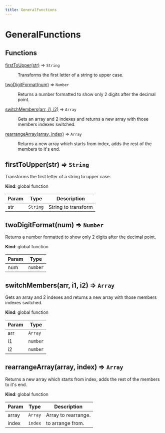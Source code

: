 ```yaml
---
title: GeneralFunctions
---
```


# GeneralFunctions

## Functions

<dl>
<dt><a href="#firstToUpper">firstToUpper(str)</a> ⇒ <code>String</code></dt>
<dd><p>Transforms the first letter of a string to upper case.</p>
</dd>
<dt><a href="#twoDigitFormat">twoDigitFormat(num)</a> ⇒ <code>Number</code></dt>
<dd><p>Returns a number formatted to show only 2 digits after the decimal point.</p>
</dd>
<dt><a href="#switchMembers">switchMembers(arr, i1, i2)</a> ⇒ <code>Array</code></dt>
<dd><p>Gets an array and 2 indexes and returns a new array with those members indexes switched.</p>
</dd>
<dt><a href="#rearrangeArray">rearrangeArray(array, index)</a> ⇒ <code>Array</code></dt>
<dd><p>Returns a new array which starts from index, adds the rest of the members to it&#39;s end.</p>
</dd>
</dl>

<a name="firstToUpper"></a>

## firstToUpper(str) ⇒ <code>String</code>
Transforms the first letter of a string to upper case.

**Kind**: global function  

| Param | Type | Description |
| --- | --- | --- |
| str | <code>String</code> | String to transform |

<a name="twoDigitFormat"></a>

## twoDigitFormat(num) ⇒ <code>Number</code>
Returns a number formatted to show only 2 digits after the decimal point.

**Kind**: global function  

| Param | Type |
| --- | --- |
| num | <code>number</code> | 

<a name="switchMembers"></a>

## switchMembers(arr, i1, i2) ⇒ <code>Array</code>
Gets an array and 2 indexes and returns a new array with those members indexes switched.

**Kind**: global function  

| Param | Type |
| --- | --- |
| arr | <code>Array</code> | 
| i1 | <code>number</code> | 
| i2 | <code>number</code> | 

<a name="rearrangeArray"></a>

## rearrangeArray(array, index) ⇒ <code>Array</code>
Returns a new array which starts from index, adds the rest of the members to it's end.

**Kind**: global function  

| Param | Type | Description |
| --- | --- | --- |
| array | <code>Array</code> | Array to rearrange. |
| index | <code>index</code> | to arrange from. |

